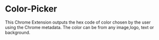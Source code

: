 # Color-Picker
This Chrome Extension outputs the hex code of color chosen by the user using the Chrome metadata.
The color can be from any image,logo, text or background.
